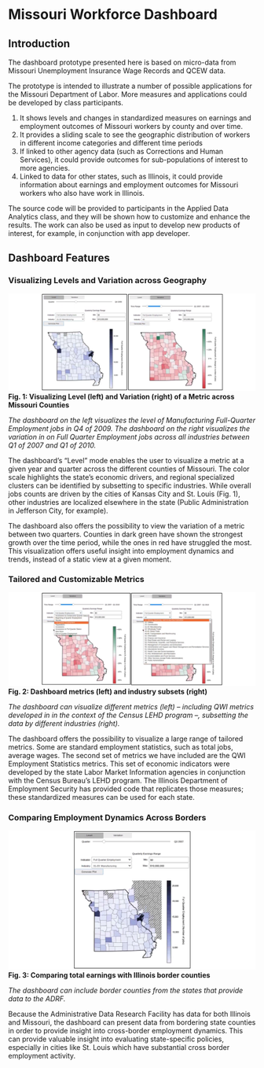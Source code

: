# Missouri Workforce Dashboard

## Introduction
The dashboard prototype presented here is based on micro-data from Missouri Unemployment Insurance Wage Records and QCEW data.

The prototype is intended to illustrate a number of possible applications for the Missouri Department of Labor. More measures and applications could be developed by class participants.
1. It shows levels and changes in standardized measures on earnings and employment outcomes of Missouri workers by county and over time.
1. It provides a sliding scale to see the geographic distribution of workers in different income categories and different time periods
1. If linked to other agency data (such as Corrections and Human Services), it could provide outcomes for sub-populations of interest to more agencies.
1. Linked to data for other states, such as Illinois, it could provide information about earnings and employment outcomes for Missouri workers who also have work in Illinois.

The source code will be provided to participants in the Applied Data Analytics class, and they will be shown how to customize and enhance the results. The work can also be used as input to develop new products of interest, for example, in conjunction with app developer.

## Dashboard Features

### Visualizing Levels and Variation across Geography

![Figure 1](images/Picture1.png)
__Fig. 1: Visualizing Level (left) and Variation (right) of a Metric across Missouri Counties__

*The dashboard on the left visualizes the level of Manufacturing Full-Quarter Employment jobs in Q4 of 2009. The dashboard on the right visualizes the variation in on Full Quarter Employment jobs across all industries between Q1 of 2007 and Q1 of 2010.*

The dashboard’s “Level” mode enables the user to visualize a metric at a given year and quarter across the different counties of Missouri. The color scale highlights the state’s economic drivers, and regional specialized clusters can be identified by subsetting to specific industries. While overall jobs counts are driven by the cities of Kansas City and St. Louis (Fig. 1), other industries are localized elsewhere in the state (Public Administration in Jefferson City, for example).

The dashboard also offers the possibility to view the variation of a metric between two quarters. Counties in dark green have shown the strongest growth over the time period, while the ones in red have struggled the most. This visualization offers useful insight into employment dynamics and trends, instead of a static view at a given moment.

### Tailored and Customizable Metrics

![Figure 2](images/Picture2.png)
__Fig. 2: Dashboard metrics (left) and industry subsets (right)__

*The dashboard can visualize different metrics (left) – including QWI metrics developed in in the context of the Census LEHD program –, subsetting the data by different industries (right).*

The dashboard offers the possibility to visualize a large range of tailored metrics. Some are standard employment statistics, such as total jobs, average wages. The second set of metrics we have included are the QWI Employment Statistics metrics. This set of economic indicators were developed by the state Labor Market Information agencies in conjunction with the Census Bureau’s LEHD program. The Illinois Department of Employment Security has provided code that replicates those measures; these standardized measures can be used for each state.

### Comparing Employment Dynamics Across Borders

![Figure 3](images/Picture3.png)
__Fig. 3: Comparing total earnings with Illinois border counties__

*The dashboard can include border counties from the states that provide data to the ADRF.*

Because the Administrative Data Research Facility has data for both Illinois and Missouri, the dashboard can present data from bordering state counties in order to provide insight into cross-border employment dynamics. This can provide valuable insight into evaluating state-specific policies, especially in cities like St. Louis which have substantial cross border employment activity.
